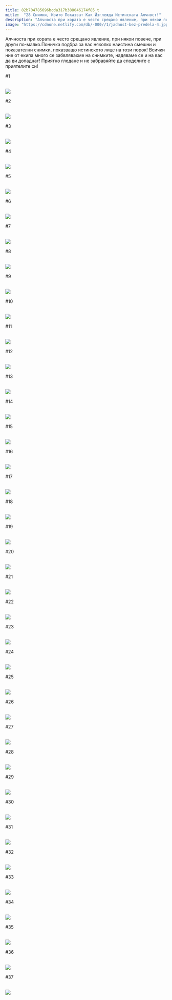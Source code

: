 ```yaml
---
title: 82b704785696bcda317b388046174f85_t
mitle:  "28 Снимки, Които Показват Как Изглежда Истинската Алчност!"
description: "Алчноста при хората е често срещано явление, при някои повече, при други по-малко.Поничка подбра за вас няколко наистина смешни и показателни снимки, показващо исти"
image: "https://cdnone.netlify.com/db/-000//1/jadnost-bez-predela-4.jpg"
---
```


 <p>Алчноста при хората е често срещано явление, при някои повече, при други по-малко.Поничка подбра за вас няколко наистина смешни и показателни снимки, показващо истинското лице на този порок! Всички ние от екипа много се забвлявахме на снимките, надяваме се и на вас да ви допаднат! Приятно гледане и не забравяйте да споделите с приятелите си!</p>      <p>#1</p> <p> <br/><img src="https://cdnone.netlify.com/db/-000//1/jadnost-bez-predela-4.jpg"/><br/></p> <p>#2</p>      <p> <br/><img src="https://cdnone.netlify.com/db/-000//1/jadnost-bez-predela-2.jpg"/><br/></p> <p>#3</p> <p> <br/><img src="https://cdnone.netlify.com/db/-000//1/jadnost-bez-predela-3.jpg"/><br/></p> <p>#4</p>      <p> <br/><img src="https://cdnone.netlify.com/db/-000//1/jadnost-bez-predela-5.jpg"/><br/></p> <p>#5</p> <p> <br/><img src="https://cdnone.netlify.com/db/-000//1/jadnost-bez-predela-6.jpg"/><br/></p> <p>#6</p> <p> <br/><img src="https://cdnone.netlify.com/db/-000//1/jadnost-bez-predela-9.jpg"/><br/></p> <p>#7</p>      <p> <br/><img src="https://cdnone.netlify.com/db/-000//1/jadnost-bez-predela-10.jpg"/><br/></p> <p>#8</p> <p> <br/><img src="https://cdnone.netlify.com/db/-000//1/jadnost-bez-predela-11.jpg"/><br/></p> <p>#9</p>      <p> <br/><img src="https://cdnone.netlify.com/db/-000//1/jadnost-bez-predela-12.jpg"/><br/></p> <p>#10</p> <p> <br/><img src="https://cdnone.netlify.com/db/-000//1/jadnost-bez-predela-13.jpg"/><br/></p> <p>#11</p> <p> <br/><img src="https://cdnone.netlify.com/db/-000//1/jadnost-bez-predela-14.jpg"/><br/></p> <p>#12</p> <p> <br/><img src="https://cdnone.netlify.com/db/-000//1/jadnost-bez-predela-16.jpg"/><br/></p> <p>#13</p> <p> <br/><img src="https://cdnone.netlify.com/db/-000//1/jadnost-bez-predela-20.jpg"/><br/></p> <p>#14</p> <p> <br/><img src="https://cdnone.netlify.com/db/-000//1/jadnost-bez-predela-23.jpg"/><br/></p> <p>#15</p> <p> <br/><img src="https://cdnone.netlify.com/db/-000//1/jadnost-bez-predela-48.jpg"/><br/></p> <p>#16</p> <p> <br/><img src="https://cdnone.netlify.com/db/-000//1/jadnost-bez-predela-36.jpg"/><br/></p> <p>#17</p> <p> <br/><img src="https://cdnone.netlify.com/db/-000//1/jadnost-bez-predela-38.jpg"/><br/></p> <p>#18</p> <p> <br/><img src="https://cdnone.netlify.com/db/-000//1/jadnost-bez-predela-39.jpg"/><br/></p> <p>#19</p> <p> <br/><img src="https://cdnone.netlify.com/db/-000//1/jadnost-bez-predela-40.jpg"/><br/></p> <p>#20</p> <p> <br/><img src="https://cdnone.netlify.com/db/-000//1/jadnost-bez-predela-42.jpg"/><br/></p> <p>#21</p> <p> <br/><img src="https://cdnone.netlify.com/db/-000//1/jadnost-bez-predela-43.jpg"/><br/></p> <p>#22</p> <p> <br/><img src="https://cdnone.netlify.com/db/-000//1/jadnost-bez-predela-44.jpg"/><br/></p> <p>#23</p> <p> <br/><img src="https://cdnone.netlify.com/db/-000//1/jadnost-bez-predela-45.jpg"/><br/></p> <p>#24</p> <p> <br/><img src="https://cdnone.netlify.com/db/-000//1/jadnost-bez-predela-46.jpg"/><br/></p> <p>#25</p> <p> <br/><img src="https://cdnone.netlify.com/db/-000//1/jadnost-bez-predela-47.jpg"/><br/></p> <p>#26</p> <p> <br/><img src="https://cdnone.netlify.com/db/-000//1/jadnost-bez-predela-50.jpg"/><br/></p> <p>#27</p> <p> <br/><img src="https://cdnone.netlify.com/db/-000//1/jadnost-bez-predela-51.jpg"/><br/></p> <p>#28</p> <p> <br/><img src="https://cdnone.netlify.com/db/-000//1/jadnost-bez-predela-52.jpg"/><br/></p> <p>#29</p> <p> <br/><img src="https://cdnone.netlify.com/db/-000//1/jadnost-bez-predela-53.jpg"/><br/></p> <p>#30</p> <p> <br/><img src="https://cdnone.netlify.com/db/-000//1/jadnost-bez-predela-54.jpg"/><br/></p> <p>#31</p> <p> <br/><img src="https://cdnone.netlify.com/db/-000//1/jadnost-bez-predela-55.jpg"/><br/></p> <p>#32</p> <p> <br/><img src="https://cdnone.netlify.com/db/-000//1/jadnost-bez-predela-56.jpg"/><br/></p> <p>#33</p> <p> <br/><img src="https://cdnone.netlify.com/db/-000//1/jadnost-bez-predela-57.jpg"/><br/></p> <p>#34</p> <p> <br/><img src="https://cdnone.netlify.com/db/-000//1/jadnost-bez-predela-58.jpg"/><br/></p> <p>#35</p> <p> <br/><img src="https://cdnone.netlify.com/db/-000//1/jadnost-bez-predela-59.jpg"/><br/></p> <p>#36</p> <p> <br/><img src="https://cdnone.netlify.com/db/-000//1/jadnost-bez-predela-60.jpg"/><br/></p> <p>#37</p> <p> <br/><img src="https://cdnone.netlify.com/db/-000//1/jadnost-bez-predela-61.jpg"/><br/></p>       